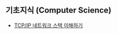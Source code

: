 ## 기초지식 (Computer Science)

- [TCP/IP 네트워크 스택 이해하기][TCP/IPStack]

[TCP/IPStack]: https://d2.naver.com/helloworld/47667